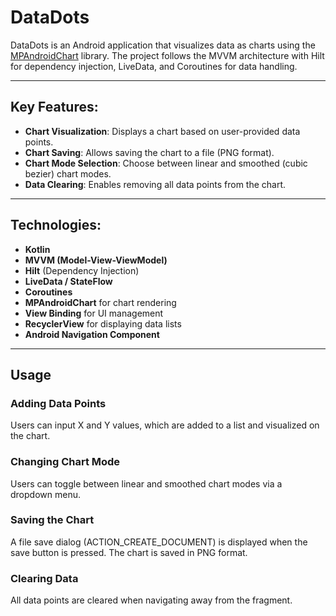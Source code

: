 # DataDots

DataDots is an Android application that visualizes data as charts using the [MPAndroidChart](https://github.com/PhilJay/MPAndroidChart) library. The project follows the MVVM architecture with Hilt for dependency injection, LiveData, and Coroutines for data handling.

---

## Key Features:
- **Chart Visualization**: Displays a chart based on user-provided data points.
- **Chart Saving**: Allows saving the chart to a file (PNG format).
- **Chart Mode Selection**: Choose between linear and smoothed (cubic bezier) chart modes.
- **Data Clearing**: Enables removing all data points from the chart.

---

## Technologies:
- **Kotlin**
- **MVVM (Model-View-ViewModel)**
- **Hilt** (Dependency Injection)
- **LiveData / StateFlow**
- **Coroutines**
- **MPAndroidChart** for chart rendering
- **View Binding** for UI management
- **RecyclerView** for displaying data lists
- **Android Navigation Component**

---

## Usage

### Adding Data Points
Users can input X and Y values, which are added to a list and visualized on the chart.

### Changing Chart Mode
Users can toggle between linear and smoothed chart modes via a dropdown menu.

### Saving the Chart
A file save dialog (ACTION_CREATE_DOCUMENT) is displayed when the save button is pressed. The chart is saved in PNG format.

### Clearing Data
All data points are cleared when navigating away from the fragment.